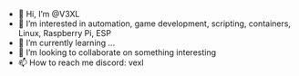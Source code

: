 - 👋 Hi, I’m @V3XL
- 👀 I’m interested in automation, game development, scripting, containers, Linux, Raspberry Pi, ESP
- 🌱 I’m currently learning ...
- 💞️ I’m looking to collaborate on something interesting
- 📫 How to reach me discord: vexl


